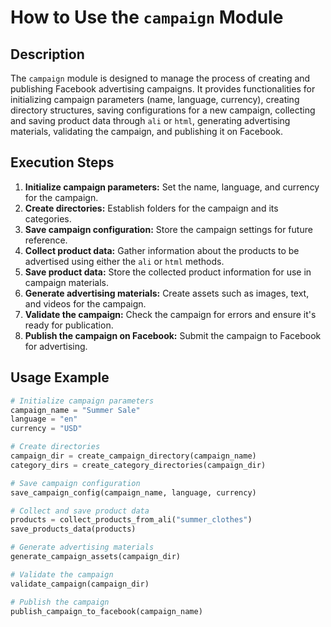 **How to Use the `campaign` Module**
=========================================================================================

**Description**
-------------------------
The `campaign` module is designed to manage the process of creating and publishing Facebook advertising campaigns. It provides functionalities for initializing campaign parameters (name, language, currency), creating directory structures, saving configurations for a new campaign, collecting and saving product data through `ali` or `html`, generating advertising materials, validating the campaign, and publishing it on Facebook.

**Execution Steps**
-------------------------
1. **Initialize campaign parameters:** Set the name, language, and currency for the campaign.
2. **Create directories:** Establish folders for the campaign and its categories.
3. **Save campaign configuration:** Store the campaign settings for future reference.
4. **Collect product data:** Gather information about the products to be advertised using either the `ali` or `html` methods.
5. **Save product data:** Store the collected product information for use in campaign materials.
6. **Generate advertising materials:** Create assets such as images, text, and videos for the campaign.
7. **Validate the campaign:** Check the campaign for errors and ensure it's ready for publication.
8. **Publish the campaign on Facebook:** Submit the campaign to Facebook for advertising.

**Usage Example**
-------------------------

```python
# Initialize campaign parameters
campaign_name = "Summer Sale"
language = "en"
currency = "USD"

# Create directories
campaign_dir = create_campaign_directory(campaign_name)
category_dirs = create_category_directories(campaign_dir)

# Save campaign configuration
save_campaign_config(campaign_name, language, currency)

# Collect and save product data
products = collect_products_from_ali("summer_clothes")
save_products_data(products)

# Generate advertising materials
generate_campaign_assets(campaign_dir)

# Validate the campaign
validate_campaign(campaign_dir)

# Publish the campaign
publish_campaign_to_facebook(campaign_name)
```